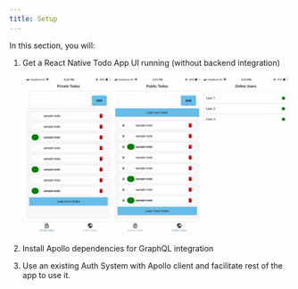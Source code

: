 ```yaml
---
title: Setup
---
```


In this section, you will:

1. Get a React Native Todo App UI running (without backend integration)

    ![image](./images/ui-boilerplate.jpeg)

2. Install Apollo dependencies for GraphQL integration
3. Use an existing Auth System with Apollo client and facilitate rest of the app to use it.
